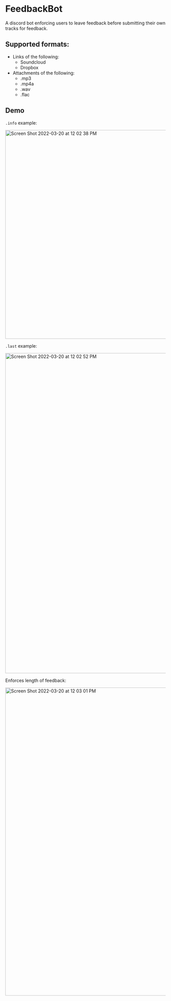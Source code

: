 # FeedbackBot
A discord bot enforcing users to leave feedback before submitting their own tracks for feedback.

## Supported formats:
- Links of the following:
    - Soundcloud
    - Dropbox
- Attachments of the following:
    - .mp3
    - .mp4a
    - .wav
    - .flac

## Demo
`.info` example:

<img width="656" alt="Screen Shot 2022-03-20 at 12 02 38 PM" src="https://user-images.githubusercontent.com/57536014/159171283-46674e33-61cc-430a-ba49-9945960ae07f.png">

`.last` example: 

<img width="1006" alt="Screen Shot 2022-03-20 at 12 02 52 PM" src="https://user-images.githubusercontent.com/57536014/159171295-1a826c47-4a01-4d52-a03e-b517d926393a.png">

Enforces length of feedback:

<img width="968" alt="Screen Shot 2022-03-20 at 12 03 01 PM" src="https://user-images.githubusercontent.com/57536014/159171312-7a9b4b7d-4953-4032-8137-5bf5424ac10c.png">

